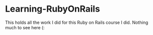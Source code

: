 # Learning-RubyOnRails
This holds all the work I did for this Ruby on Rails course I did. Nothing much to see here (:

